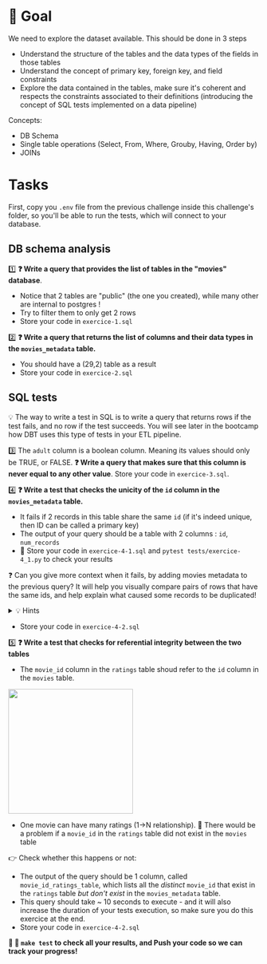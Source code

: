 # 🎯 Goal

We need to explore the dataset available. This should be done in 3 steps
  - Understand the structure of the tables and the data types of the fields in those tables
  - Understand the concept of primary key, foreign key, and field constraints
  - Explore the data contained in the tables, make sure it's coherent and respects the constraints associated to their definitions (introducing the concept of SQL tests implemented on a data pipeline)

Concepts:
- DB Schema
- Single table operations (Select, From, Where, Grouby, Having, Order by)
- JOINs

# Tasks

First, copy you `.env` file from the previous challenge inside this challenge's folder, so you'll be able to run the tests, which will connect to your database.

## DB schema analysis

1️⃣ **❓ Write a query that provides the list of tables in the "movies" database**.
- Notice that 2 tables are "public" (the one you created), while many other are internal to postgres !
- Try to filter them to only get 2 rows
- Store your code in `exercice-1.sql`

2️⃣ **❓ Write a query that returns the list of columns and their data types in the `movies_metadata` table.**
- You should have a (29,2) table as a result
- Store your code in `exercice-2.sql`

## SQL tests

💡 The way to write a test in SQL is to write a query that returns rows if the test fails, and no row if the test succeeds. You will see later in the bootcamp how DBT uses this type of tests in your ETL pipeline.

3️⃣ The `adult` column is a boolean column. Meaning its values should only be TRUE, or FALSE. **❓ Write a query that makes sure that this column is never equal to any other value**. Store your code in `exercice-3.sql`.


4️⃣ **❓ Write a test that checks the unicity of the `id` column in the `movies_metadata` table.**
- It fails if 2 records in this table share the same `id` (if it's indeed unique, then ID can be called a primary key)
- The output of your query should be a table with 2 columns : `id`, `num_records`
- 🧪 Store your code in `exercice-4-1.sql` and `pytest tests/exercice-4_1.py` to check your results

❓ Can you give more context when it fails, by adding movies metadata to the previous query? It will help you visually compare pairs of rows that have the same ids, and help explain what caused some records to be duplicated!
<details>
  <summary markdown='span'>💡 Hints</summary>

💡 Re-use your previously computed table, and join it with the movies_metadata!
You'll see that one column duplication of the ID seems to regularly be coming from a difference in "popularity"
</details>

- Store your code in `exercice-4-2.sql`

5️⃣ **❓ Write a test that checks for referential integrity between the two tables**

- The `movie_id` column in the `ratings` table shoud refer to the `id` column in the `movies` table.

<img src="https://wagon-public-datasets.s3.amazonaws.com/data-engineering/movie_db_schema.png" width=250>

- One movie can have many ratings (1->N relationship). 🤔 There would be a problem if a `movie_id` in the `ratings` table did not exist in the `movies` table

👉 Check whether this happens or not:
- The output of the query should be 1 column, called `movie_id_ratings_table`, which lists all the *distinct* `movie_id` that exist in the `ratings` table *but don't exist* in the `movies_metadata` table.
- This query should take ~ 10 seconds to execute - and it will also increase the duration of your tests execution, so make sure you do this exercice at the end.
- Store your code in `exercice-4-2.sql`


**🏁 🧪 `make test` to check all your results, and Push your code so we can track your progress!**
